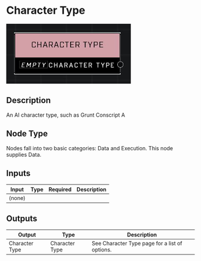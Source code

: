 # Character Type
![](../../../.gitbook/assets/character-type.JPG)

## Description
An AI character type, such as Grunt Conscript A

## Node Type
Nodes fall into two basic categories: Data and Execution. This node supplies Data.

## Inputs
| Input | Type | Required | Description |
|------------------|------------------|----------|--------------------------------------------------------------|
| (none) |  |  |  |

## Outputs
| Output | Type | Description |
|------------------|------------------|--------------------------------------------------------------|
| Character Type | Character Type | See Character Type page for a list of options. |
